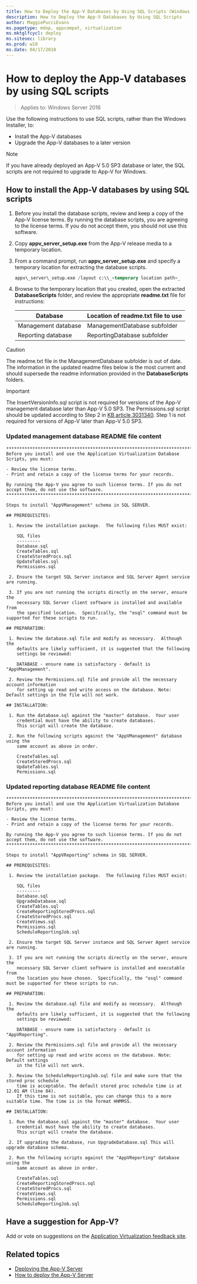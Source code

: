 ```yaml
---
title: How to Deploy the App-V Databases by Using SQL Scripts (Windows 10)
description: How to Deploy the App-V Databases by Using SQL Scripts
author: MaggiePucciEvans
ms.pagetype: mdop, appcompat, virtualization
ms.mktglfcycl: deploy
ms.sitesec: library
ms.prod: w10
ms.date: 04/17/2018
---
```

# How to deploy the App-V databases by using SQL scripts

>Applies to: Windows Server 2016

Use the following instructions to use SQL scripts, rather than the Windows Installer, to:

* Install the App-V databases
* Upgrade the App-V databases to a later version

>[!NOTE]
>If you have already deployed an App-V 5.0 SP3 database or later, the SQL scripts are not required to upgrade to App-V for Windows.

## How to install the App-V databases by using SQL scripts

1. Before you install the database scripts, review and keep a copy of the App-V license terms. By running the database scripts, you are agreeing to the license terms. If you do not accept them, you should not use this software.

2. Copy **appv\_server\_setup.exe** from the App-V release media to a temporary location.

3. From a command prompt, run **appv\_server\_setup.exe** and specify a temporary location for extracting the database scripts.

    ```sql
    appv\_server\_setup.exe /layout c:\\_<temporary location path>_
    ```

4. Browse to the temporary location that you created, open the extracted **DatabaseScripts** folder, and review the appropriate **readme.txt** file for instructions:

    | Database | Location of readme.txt file to use|
    |---|---|
    | Management database | ManagementDatabase subfolder |
    | Reporting database | ReportingDatabase subfolder |

>[!CAUTION]
>The readme.txt file in the ManagementDatabase subfolder is out of date. The information in the updated readme files below is the most current and should supersede the readme information provided in the **DatabaseScripts** folders.

>[!IMPORTANT]
> The InsertVersionInfo.sql script is not required for versions of the App-V management database later than App-V 5.0 SP3.
> The Permissions.sql script should be updated according to Step 2 in [KB article 3031340](https://support.microsoft.com/kb/3031340). Step 1 is not required for versions of App-V later than App-V 5.0 SP3.

### Updated management database README file content

```syntax
***********************************************************************************************************
Before you install and use the Application Virtualization Database Scripts, you must:

- Review the license terms.
- Print and retain a copy of the license terms for your records.

By running the App-V you agree to such license terms. If you do not accept them, do not use the software.
***********************************************************************************************************

Steps to install "AppVManagement" schema in SQL SERVER.

## PREREQUISITES:

 1. Review the installation package.  The following files MUST exist:

    SQL files
    ---------
    Database.sql
    CreateTables.sql
    CreateStoredProcs.sql
    UpdateTables.sql
    Permissions.sql

 2. Ensure the target SQL Server instance and SQL Server Agent service are running.

 3. If you are not running the scripts directly on the server, ensure the 
    necessary SQL Server client software is installed and available from
    the specified location.  Specifically, the "osql" command must be supported for these scripts to run.

## PREPARATION:

 1. Review the database.sql file and modify as necessary.  Although the
    defaults are likely sufficient, it is suggested that the following
    settings be reviewed:

    DATABASE - ensure name is satisfactory - default is "AppVManagement".   

 2. Review the Permissions.sql file and provide all the necessary account information
    for setting up read and write access on the database. Note: Default settings in the file will not work.

## INSTALLATION:

 1. Run the database.sql against the "master" database.  Your user 
    credential must have the ability to create databases.
    This script will create the database.

 2. Run the following scripts against the "AppVManagement" database using the 
    same account as above in order.

    CreateTables.sql
    CreateStoredProcs.sql
    UpdateTables.sql
    Permissions.sql 

```

### Updated reporting database README file content

```syntax
***********************************************************************************************************
Before you install and use the Application Virtualization Database Scripts, you must:

- Review the license terms.
- Print and retain a copy of the license terms for your records.

By running the App-V you agree to such license terms. If you do not accept them, do not use the software.
***********************************************************************************************************

Steps to install "AppVReporting" schema in SQL SERVER.

## PREREQUISITES:

 1. Review the installation package.  The following files MUST exist:

    SQL files
    ---------
    Database.sql
    UpgradeDatabase.sql
    CreateTables.sql
    CreateReportingStoredProcs.sql
    CreateStoredProcs.sql
    CreateViews.sql
    Permissions.sql
    ScheduleReportingJob.sql

 2. Ensure the target SQL Server instance and SQL Server Agent service are running.

 3. If you are not running the scripts directly on the server, ensure the 
    necessary SQL Server client software is installed and executable from
    the location you have chosen.  Specifically, the "osql" command must be supported for these scripts to run.

## PREPARATION:

 1. Review the database.sql file and modify as necessary.  Although the
    defaults are likely sufficient, it is suggested that the following
    settings be reviewed:

    DATABASE - ensure name is satisfactory - default is "AppVReporting".

 2. Review the Permissions.sql file and provide all the necessary account information
    for setting up read and write access on the database. Note: Default settings
    in the file will not work.

 3. Review the ScheduleReportingJob.sql file and make sure that the stored proc schedule
    time is acceptable. The default stored proc schedule time is at 12.01 AM (line 84). 
    If this time is not suitable, you can change this to a more suitable time. The time is in the format HHMMSS.

## INSTALLATION:

 1. Run the database.sql against the "master" database.  Your user 
    credential must have the ability to create databases.
    This script will create the database.

 2. If upgrading the database, run UpgradeDatabase.sql This will upgrade database schema.

 2. Run the following scripts against the "AppVReporting" database using the 
    same account as above in order.
    
    CreateTables.sql
    CreateReportingStoredProcs.sql
    CreateStoredProcs.sql
    CreateViews.sql
    Permissions.sql
    ScheduleReportingJob.sql
```

## Have a suggestion for App-V?

Add or vote on suggestions on the [Application Virtualization feedback site](http://appv.uservoice.com/forums/280448-microsoft-application-virtualization).

## Related topics

* [Deploying the App-V Server](appv-deploying-the-appv-server.md)
* [How to deploy the App-V Server](appv-deploy-the-appv-server.md)
